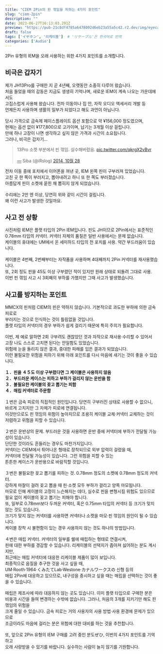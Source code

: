 ```yaml
---
title: "CIEM 2Pin의 핀 꺾임을 피하는 4가지 포인트"
slug: "ciem-2pin"
description: ""
date: 2023-06-27T16:13:03.291Z
preview: "https://pub-21c8df4785a6478092d6eb23a55a5c42.r2.dev/img/eyecatch/a8000.webp"
draft: false
tags: ['イヤホン', '리케이블']  # 'リケーブル'은 한국어로 번역
categories: ['Audio']
---
```


<p>2Pin 유형의 IEM을 오래 사용하는 위한 4가지 포인트를 소개합니다.</p><h2 id="h9e2a206709">비극은 갑자기</h2><p>제가 JH13Pro를 구매한 지 곧 4년째, 오랫동안 소중히 다루어 왔습니다.<br>처음 들었을 때의 감동은 지금도 생생히 기억나며, 새로운 IEM이 계속 나오는 가운데에서도<br>고집스럽게 사용해 왔습니다. 전차 이동이나 집 안, 자작 오디오 액세서리 개발 등<br>언제든지 사용하며 생활의 일부가 되었다고 해도 과언이 아닙니다.<br><br>당시 가격으로 금속제 페이스플레이트 옵션 포함으로 약 ¥156,000 정도였으며,<br>현재는 옵션 없이 ¥177,800으로 고가이며, 납기는 3개월 이상 걸립니다.<br>만에 하나 고장이 나면 생각하고 싶지 않은 가격과 시간이 소요됩니다.<br>그러나, 비극은 갑자기...</p><blockquote><p>13Pro 소켓 부분에서 핀 꺾임. 실수해버렸음. <a href="http://pic.twitter.com/qkrgX2vBvr￼￼—">pic.twitter.com/qkrgX2vBvr<br><br>—</a> Siba (@iRslog) <a href="https://www.blogger.com/blog/post/edit/3231669075263956300/3810974693333913871?hl=ja#">2014, 10월 28</a></p></blockquote><p>전차 이동 중에 포치에서 이어폰을 꺼낸 곳, IEM 왼쪽 핀이 구부러져 있었습니다.<br>고친 곳 한 쪽이 부러지고, 뽑아내려고 하니 또 한 쪽도 부러졌습니다.<br>아름답게 핀이 소켓에 묻힌 채 뽑히지 않게 되었습니다.<br><br>수리에는 2만 엔 이상, 당연히 위와 같이 시간이 걸립니다.<br>왜 이런 사고가 발생한 것일까요.</p><h2 id="h8965896b6c">사고 전 상황</h2><p>사진처럼 IEM은 플랫 타입의 2Pin IEM입니다. 핀도 JH이므로 2Pin에서는 표준적인<br>0.78mm 타입의 커넥터. 커넥터 자체의 품질은 일반 사용에서는 문제 없습니다.<br>케이블의 휴대에는 UM에서 온 세미하드 타입의 천 포치를 사용. 약간 부드러움이 있습니다.<br><br>케이블은 4번째, 2번째부터는 자작품을 사용하며 4대째까지 2Pin 커넥터를 재사용했습니다.<br>또, 2회 정도 핀을 45도 이상 구부렸던 적이 있지만 원래 상태로 되돌려 그대로 사용.<br>이번 핀 꺾임 사고 시 3회째의 부하를 가했지만 그때 사고가 발생했습니다.</p><h2 id="hd12d4186da">사고를 방지하는 포인트</h2><p>MMCX의 핀처럼 CIEM의 핀은 약하지 않습니다. 기본적으로 과도한 부하에 의한 금속 피로로<br>부러지는 것으로 인식하는 것이 틀림없을 것입니다.<br>플랫 타입의 커넥터의 경우 부하가 쉽게 걸리기 때문에 특히 주의가 필요합니다.<br><br>이번, 제 예로 말하면 2회 구부려도 괜찮았던 것과 자작으로 재사용·수리할 수 있어서<br>고장 나도 스스로 고치면 된다는 안일함도 있었습니다.<br>위험에 눈을 돌리지 않은 결과, 중대한 피해를 입은 결과가 되었습니다.<br>이런 불필요한 위험을 피하기 위해 아래 포인트를 다시 마음에 새기는 것이 좋을 수 있습니다.<br><br><strong>１．핀을 ４５도 이상 구부렸다면 그 케이블은 사용하지 않음</strong><br><strong>２．부드러운 케이스는 피하고 부하가 걸리지 않는 운반을 함</strong><br><strong>３．불필요한 케이블의 꽂고 뽑기는 피함</strong><br><strong>４．매립 커넥터로 주문함</strong><br><br>１번은 금속 피로의 직접적인 원인입니다. 당연히 구부러진 상태로 사용할 수 없으니,<br>바르게 고치지만 그 자체가 피로에 연결됩니다.<br>이것만으로도 핀 꺾임의 위험이 높아지므로 조용히 케이블 교체·커넥터 교체하는 것이<br>저렴하고 위험을 피할 수 있습니다.<br><br>２번은 운반상의 문제. 부드러운 것을 사용하면 운반 중에 커넥터에 부하가 전달될 가능성이 있습니다.<br>단단한 것이라도 흔들리는 경우도 마찬가지입니다.<br>커넥터는 CIEM에서 튀어나온 형태로 장착되므로 외부 압력이 걸렸을 때,<br>커넥터에 전달될 가능성이 있습니다. 그런 위험을 피할 수 있는<br>튼튼한 케이스가 운반용으로 바람직할 것입니다.<br><br>３번은 불필요한 꽂고 뽑기를 피하는 것. 0.78mm 정도의 소켓에 0.78mm 정도의 커넥터.<br>강하게 마찰이 걸려 꽂고 뽑을 때 핀·소켓 모두 부하가 걸리고 양쪽 마모됩니다.<br>마모로 인해 케이블의 고정이 느슨해지는 데다, 실수로 핀을 변형시킬 위험도 있으므로<br>필요 없이 케이블의 꽂고 뽑기는 피해야 합니다.<br>또, 일부로 0.78mm보다 두꺼운 커넥터, 혹은 0.75mm 타입의 커넥터 등 크기가 맞지 않는 것도 있습니다.<br>크기가 맞지 않는 커넥터를 사용하면 커넥터나 소켓을 마모·핀 꺾임의 원인이 될 수 있습니다.<br>케이블 장착 시 불편함이 있는 경우 사용하지 않는 것도 하나의 방법입니다.<br><br>４번은 매립 커넥터. 커넥터의 일부를 쉘에 매립하는 형태로 연결시켜,<br>핀에 대한 부하를 경감할 수 있습니다. 리케이블의 선택지가 좁아져 싫어하는 분도 계시지만,<br>최근에는 매립 커넥터에 대응한 리케이블 제품이 많이 보입니다.<br>최종적으로 음질을 추구한 것을 사고 싶을 때,<br>UM·Rooth·1964·くみたてLab·Westone·カナルワークスの 신형 등의<br>매립 2Pin에 대응하고 있으므로, 내구성을 중시하고 싶을 때는 매립을 선택하는 것이 좋을 수 있습니다.<br><br>매립은 제조사에 따라 대응하지 않는 곳도 있습니다. 이미 플랫 타입으로 구매한 분은<br>비용과 시간을 들여 변경하는 수밖에 없습니다. 그러나, 처음의 3개를 지키기만 해도 핀 꺾임의 위험을<br>크게 줄일 수 있습니다. 금속 피로는 거의 사용자의 사용 방법·사용 환경에 문제가 있으므로<br>조금이라도 마음에 걸리는 분은 위험에 대한 대비를 하는 것을 추천합니다.<br><br>또, 앞으로 2Pin 유형의 IEM 구매를 고려 중인 분도ぜひ, 이번의 4가지 포인트를 기억하고<br>오래 사랑받을 수 있기를 바랍니다. 실수하는 사람이 늘지 않기를 기원합니다.</p>